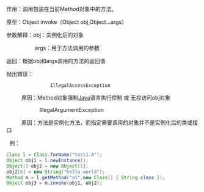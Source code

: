 作用：调用包装在当前Method对象中的方法。

原型：Object invoke（Object obj,Object...args）

参数解释：obj：实例化后的对象

                   args：用于方法调用的参数

返回：根据obj和args调用的方法的返回值

抛出错误：

                    IllegalAccessException

          原因：Method对象强制[Java](http://lib.csdn.net/base/java)语言执行控制 或 无权访问obj对象

                      IllegalArgumentException

          原因：方法是实例化方法，而指定需要调用的对象并不是实例化后的类或接口

  例：

```java
Class l = Class.forName("test1.A"); 
Object obj1 = l.newInstance(); 
Object[] obj2 = new Object[1];
obj2[0] = new String("hello world"); 
Method m = l.getMethod("a1",new Class[] { String.class });
Object obj3 = m.invoke(obj1, obj2);
```

  



